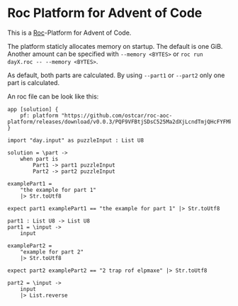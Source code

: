 # Roc Platform for Advent of Code

This is a [Roc](https://www.roc-lang.org/)-Platform for Advent of Code.

The platform staticly allocates memory on startup. The default is one GiB.
Another amount can be specified with `--memory <BYTES>` or `roc run dayX.roc --
--memory <BYTES>`.

As default, both parts are calculated. By using `--part1` or `--part2` only one
part is calculated.

An roc file can be look like this:

```roc
app [solution] {
    pf: platform "https://github.com/ostcar/roc-aoc-platform/releases/download/v0.0.3/PQF9VFBtjSDsC525Ma2dXjLcndTmjQHcFYFMkJS6oEI.tar.br",
}

import "day.input" as puzzleInput : List U8

solution = \part ->
    when part is
        Part1 -> part1 puzzleInput
        Part2 -> part2 puzzleInput

examplePart1 =
    "the example for part 1"
    |> Str.toUtf8

expect part1 examplePart1 == "the example for part 1" |> Str.toUtf8

part1 : List U8 -> List U8
part1 = \input ->
    input

examplePart2 =
    "example for part 2"
    |> Str.toUtf8

expect part2 examplePart2 == "2 trap rof elpmaxe" |> Str.toUtf8

part2 = \input ->
    input
    |> List.reverse
```

